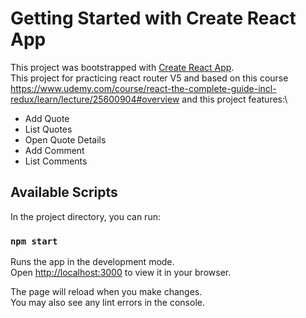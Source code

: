 # Getting Started with Create React App

This project was bootstrapped with [Create React App](https://github.com/facebook/create-react-app).\
This project for practicing react router V5 and based on this course https://www.udemy.com/course/react-the-complete-guide-incl-redux/learn/lecture/25600904#overview and this project features:\

- Add Quote
- List Quotes
- Open Quote Details
- Add Comment
- List Comments

## Available Scripts

In the project directory, you can run:

### `npm start`     

Runs the app in the development mode.\
Open [http://localhost:3000](http://localhost:3000) to view it in your browser.

The page will reload when you make changes.\
You may also see any lint errors in the console.